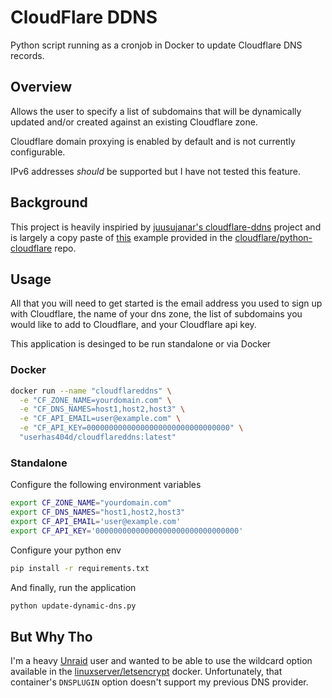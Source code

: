 # CloudFlare DDNS

Python script running as a cronjob in Docker to update Cloudflare DNS records.

## Overview

Allows the user to specify a list of subdomains that will be dynamically updated and/or created against an existing Cloudflare zone.

Cloudflare domain proxying is enabled by default and is not currently configurable.

IPv6 addresses _should_ be supported but I have not tested this feature.

## Background

This project is heavily inspiried by [juusujanar's cloudflare-ddns](https://github.com/juusujanar/cloudflare-ddns) project and is largely a copy paste of
[this](example_update_dynamic_dns.py) example provided in the [cloudflare/python-cloudflare](https://github.com/cloudflare/python-cloudflare) repo.

## Usage

All that you will need to get started is the email address you used to sign up with Cloudflare, the name of your dns zone, the list of subdomains you would like to add to Cloudflare, and your Cloudflare api key.

This application is desinged to be run standalone or via Docker

### Docker

```bash
docker run --name "cloudflareddns" \
  -e "CF_ZONE_NAME=yourdomain.com" \
  -e "CF_DNS_NAMES=host1,host2,host3" \
  -e "CF_API_EMAIL=user@example.com" \
  -e "CF_API_KEY=00000000000000000000000000000000" \
  "userhas404d/cloudflareddns:latest"
```

### Standalone

Configure the following environment variables

```bash
export CF_ZONE_NAME="yourdomain.com"
export CF_DNS_NAMES="host1,host2,host3"
export CF_API_EMAIL='user@example.com'
export CF_API_KEY='00000000000000000000000000000000'
```

Configure your python env

```bash
pip install -r requirements.txt
```

And finally, run the application

```bash
python update-dynamic-dns.py
```

## But Why Tho

I'm a heavy [Unraid](https://unraid.net/) user and wanted to be able to use the wildcard option available in the [linuxserver/letsencrypt](https://hub.docker.com/r/linuxserver/letsencrypt/) docker. Unfortunately, that container's `DNSPLUGIN` option doesn't support my previous DNS provider.